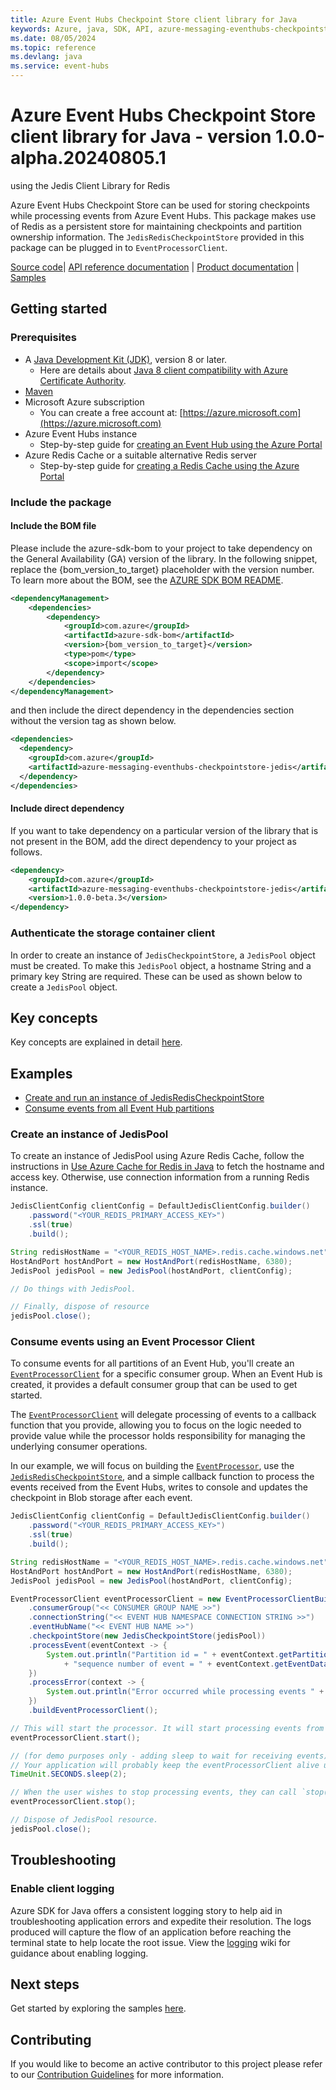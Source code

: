 ```yaml
---
title: Azure Event Hubs Checkpoint Store client library for Java
keywords: Azure, java, SDK, API, azure-messaging-eventhubs-checkpointstore-jedis, event-hubs
ms.date: 08/05/2024
ms.topic: reference
ms.devlang: java
ms.service: event-hubs
---
```

# Azure Event Hubs Checkpoint Store client library for Java - version 1.0.0-alpha.20240805.1 
 using the Jedis Client Library for Redis

Azure Event Hubs Checkpoint Store can be used for storing checkpoints while processing events from Azure Event Hubs.
This package makes use of Redis as a persistent store for maintaining checkpoints and partition ownership information.
The `JedisRedisCheckpointStore` provided in this package can be plugged in to `EventProcessorClient`.

[Source code][source_code]| [API reference documentation][api_documentation] | [Product
documentation][event_hubs_product_docs] | [Samples][sample_examples]

## Getting started

### Prerequisites

- A [Java Development Kit (JDK)][jdk_link], version 8 or later.
  - Here are details about [Java 8 client compatibility with Azure Certificate Authority](https://learn.microsoft.com/azure/security/fundamentals/azure-ca-details?tabs=root-and-subordinate-cas-list#client-compatibility-for-public-pkis).
- [Maven][maven]
- Microsoft Azure subscription
    - You can create a free account at: [https://azure.microsoft.com](https://azure.microsoft.com)
- Azure Event Hubs instance
    - Step-by-step guide for [creating an Event Hub using the Azure Portal][event_hubs_create]
- Azure Redis Cache or a suitable alternative Redis server
    - Step-by-step guide for [creating a Redis Cache using the Azure Portal][redis_quickstart]

### Include the package
#### Include the BOM file

Please include the azure-sdk-bom to your project to take dependency on the General Availability (GA) version of the library. In the following snippet, replace the {bom_version_to_target} placeholder with the version number.
To learn more about the BOM, see the [AZURE SDK BOM README](https://github.com/Azure/azure-sdk-for-java/blob/main/sdk/boms/azure-sdk-bom/README.md).

```xml
<dependencyManagement>
    <dependencies>
        <dependency>
            <groupId>com.azure</groupId>
            <artifactId>azure-sdk-bom</artifactId>
            <version>{bom_version_to_target}</version>
            <type>pom</type>
            <scope>import</scope>
        </dependency>
    </dependencies>
</dependencyManagement>
```
and then include the direct dependency in the dependencies section without the version tag as shown below.

```xml
<dependencies>
  <dependency>
    <groupId>com.azure</groupId>
    <artifactId>azure-messaging-eventhubs-checkpointstore-jedis</artifactId>
  </dependency>
</dependencies>
```

#### Include direct dependency
If you want to take dependency on a particular version of the library that is not present in the BOM,
add the direct dependency to your project as follows.

[//]: # ({x-version-update-start;com.azure:azure-messaging-eventhubs-checkpointstore-jedis;current})
```xml
<dependency>
    <groupId>com.azure</groupId>
    <artifactId>azure-messaging-eventhubs-checkpointstore-jedis</artifactId>
    <version>1.0.0-beta.3</version>
</dependency>
```
[//]: # ({x-version-update-end})

### Authenticate the storage container client

In order to create an instance of `JedisCheckpointStore`, a `JedisPool` object must be created. To make this `JedisPool`
object, a hostname String and a primary key String are required. These can be used as shown below to create a
`JedisPool` object.

## Key concepts

Key concepts are explained in detail [here][key_concepts].

## Examples
- [Create and run an instance of JedisRedisCheckpointStore][sample_jedis_client]
- [Consume events from all Event Hub partitions][sample_event_processor]

### Create an instance of JedisPool

To create an instance of JedisPool using Azure Redis Cache, follow the instructions in
[Use Azure Cache for Redis in Java][redis_quickstart_java] to fetch the hostname and access key.  Otherwise, use
connection information from a running Redis instance.

```java readme-sample-createJedis
JedisClientConfig clientConfig = DefaultJedisClientConfig.builder()
    .password("<YOUR_REDIS_PRIMARY_ACCESS_KEY>")
    .ssl(true)
    .build();

String redisHostName = "<YOUR_REDIS_HOST_NAME>.redis.cache.windows.net";
HostAndPort hostAndPort = new HostAndPort(redisHostName, 6380);
JedisPool jedisPool = new JedisPool(hostAndPort, clientConfig);

// Do things with JedisPool.

// Finally, dispose of resource
jedisPool.close();
```

### Consume events using an Event Processor Client

To consume events for all partitions of an Event Hub, you'll create an
[`EventProcessorClient`][source_eventprocessorclient] for a specific consumer group. When an Event Hub is created, it
provides a default consumer group that can be used to get started.

The [`EventProcessorClient`][source_eventprocessorclient] will delegate processing of events to a callback function
that you provide, allowing you to focus on the logic needed to provide value while the processor holds responsibility
for managing the underlying consumer operations.

In our example, we will focus on building the [`EventProcessor`][source_eventprocessorclient], use the
[`JedisRedisCheckpointStore`][source_jedisredischeckpointstore], and a simple callback function to process the events
received from the Event Hubs, writes to console and updates the checkpoint in Blob storage after each event.

```java readme-sample-createCheckpointStore
JedisClientConfig clientConfig = DefaultJedisClientConfig.builder()
    .password("<YOUR_REDIS_PRIMARY_ACCESS_KEY>")
    .ssl(true)
    .build();

String redisHostName = "<YOUR_REDIS_HOST_NAME>.redis.cache.windows.net";
HostAndPort hostAndPort = new HostAndPort(redisHostName, 6380);
JedisPool jedisPool = new JedisPool(hostAndPort, clientConfig);

EventProcessorClient eventProcessorClient = new EventProcessorClientBuilder()
    .consumerGroup("<< CONSUMER GROUP NAME >>")
    .connectionString("<< EVENT HUB NAMESPACE CONNECTION STRING >>")
    .eventHubName("<< EVENT HUB NAME >>")
    .checkpointStore(new JedisCheckpointStore(jedisPool))
    .processEvent(eventContext -> {
        System.out.println("Partition id = " + eventContext.getPartitionContext().getPartitionId() + " and "
            + "sequence number of event = " + eventContext.getEventData().getSequenceNumber());
    })
    .processError(context -> {
        System.out.println("Error occurred while processing events " + context.getThrowable().getMessage());
    })
    .buildEventProcessorClient();

// This will start the processor. It will start processing events from all partitions.
eventProcessorClient.start();

// (for demo purposes only - adding sleep to wait for receiving events)
// Your application will probably keep the eventProcessorClient alive until the program ends.
TimeUnit.SECONDS.sleep(2);

// When the user wishes to stop processing events, they can call `stop()`.
eventProcessorClient.stop();

// Dispose of JedisPool resource.
jedisPool.close();
```

## Troubleshooting

### Enable client logging

Azure SDK for Java offers a consistent logging story to help aid in troubleshooting application errors and expedite
their resolution. The logs produced will capture the flow of an application before reaching the terminal state to help
locate the root issue. View the [logging][logging] wiki for guidance about enabling logging.

## Next steps

Get started by exploring the samples [here][samples_readme].

## Contributing

If you would like to become an active contributor to this project please refer to our [Contribution
Guidelines][guidelines] for more information.

<!-- Links -->
[api_documentation]: https://azure.github.io/azure-sdk-for-java
[event_hubs_create]: /azure/event-hubs/event-hubs-create
[event_hubs_product_docs]: /azure/event-hubs/
[jdk_link]: /java/azure/jdk/?view=azure-java-stable
[key_concepts]: https://github.com/Azure/azure-sdk-for-java/blob/main/sdk/eventhubs/azure-messaging-eventhubs-checkpointstore-blob/README.md#key-concepts
[logging]: https://github.com/Azure/azure-sdk-for-java/wiki/Logging-with-Azure-SDK
[maven]: https://maven.apache.org/
[redis_quickstart]: https://learn.microsoft.com/azure/azure-cache-for-redis/quickstart-create-redis
[redis_quickstart_java]: https://learn.microsoft.com/azure/azure-cache-for-redis/cache-java-get-started
[samples_readme]: https://github.com/Azure/azure-sdk-for-java/tree/main/sdk/eventhubs/azure-messaging-eventhubs-checkpointstore-jedis
[sample_jedis_client]: https://github.com/Azure/azure-sdk-for-java/blob/main/sdk/eventhubs/azure-messaging-eventhubs-checkpointstore-jedis/src/samples/java/com/azure/messaging/eventhubs/checkpointstore/jedis/JedisCheckpointStoreSample.java
[sample_event_processor]: https://github.com/Azure/azure-sdk-for-java/blob/main/sdk/eventhubs/azure-messaging-eventhubs-checkpointstore-jedis/src/samples/java/com/azure/messaging/eventhubs/checkpointstore/jedis/EventProcessorClientJedisSample.java
[sample_examples]: https://github.com/Azure/azure-sdk-for-java/tree/main/sdk/eventhubs/azure-messaging-eventhubs-checkpointstore-jedis/src/samples
[source_code]: https://github.com/Azure/azure-sdk-for-java/tree/main/sdk/eventhubs/azure-messaging-eventhubs-checkpointstore-jedis
[source_eventprocessorclient]: https://github.com/Azure/azure-sdk-for-java/blob/main/sdk/eventhubs/azure-messaging-eventhubs/src/main/java/com/azure/messaging/eventhubs/EventProcessorClient.java
[source_jedisredischeckpointstore]: https://github.com/Azure/azure-sdk-for-java/blob/main/sdk/eventhubs/azure-messaging-eventhubs-checkpointstore-jedis/src/main/java/com/azure/messaging/eventhubs/checkpointstore/jedis/JedisCheckpointStore.java
[guidelines]: https://github.com/Azure/azure-sdk-for-java/blob/main/CONTRIBUTING.md

